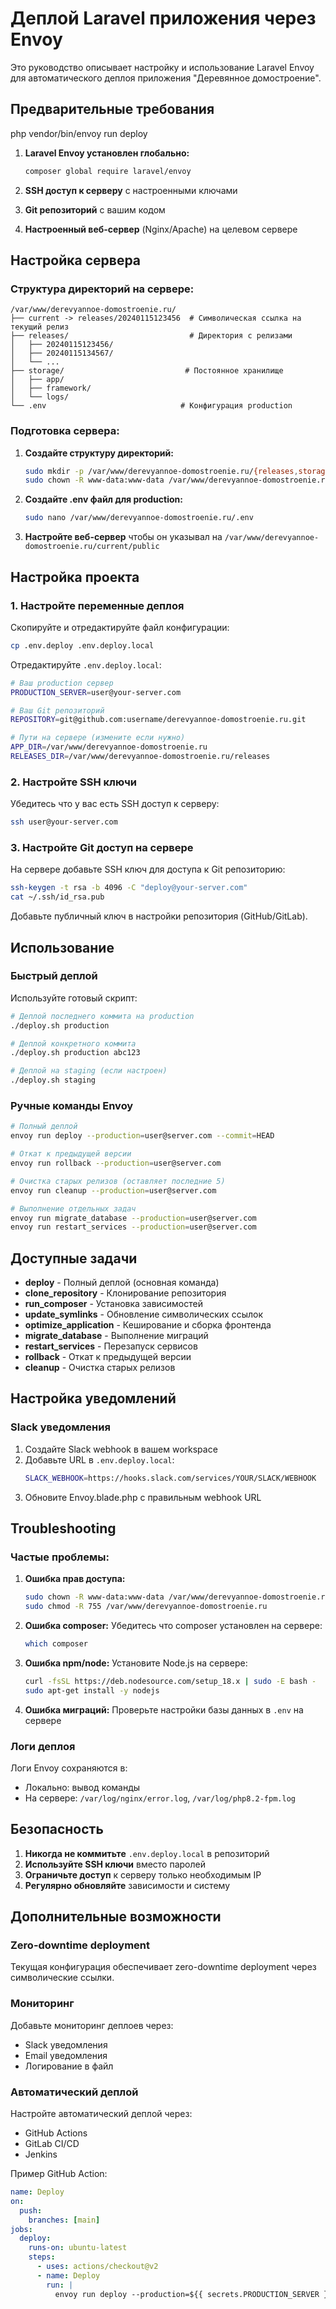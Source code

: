 # Деплой Laravel приложения через Envoy

Это руководство описывает настройку и использование Laravel Envoy для автоматического деплоя приложения "Деревянное домостроение".

## Предварительные требования

php vendor/bin/envoy run deploy

1. **Laravel Envoy установлен глобально:**
   ```bash
   composer global require laravel/envoy
   ```

2. **SSH доступ к серверу** с настроенными ключами
3. **Git репозиторий** с вашим кодом
4. **Настроенный веб-сервер** (Nginx/Apache) на целевом сервере

## Настройка сервера

### Структура директорий на сервере:
```
/var/www/derevyannoe-domostroenie.ru/
├── current -> releases/20240115123456  # Символическая ссылка на текущий релиз
├── releases/                           # Директория с релизами
│   ├── 20240115123456/
│   ├── 20240115134567/
│   └── ...
├── storage/                           # Постоянное хранилище
│   ├── app/
│   ├── framework/
│   └── logs/
└── .env                              # Конфигурация production
```

### Подготовка сервера:

1. **Создайте структуру директорий:**
   ```bash
   sudo mkdir -p /var/www/derevyannoe-domostroenie.ru/{releases,storage/{app,framework,logs}}
   sudo chown -R www-data:www-data /var/www/derevyannoe-domostroenie.ru
   ```

2. **Создайте .env файл для production:**
   ```bash
   sudo nano /var/www/derevyannoe-domostroenie.ru/.env
   ```

3. **Настройте веб-сервер** чтобы он указывал на `/var/www/derevyannoe-domostroenie.ru/current/public`

## Настройка проекта

### 1. Настройте переменные деплоя

Скопируйте и отредактируйте файл конфигурации:
```bash
cp .env.deploy .env.deploy.local
```

Отредактируйте `.env.deploy.local`:
```bash
# Ваш production сервер
PRODUCTION_SERVER=user@your-server.com

# Ваш Git репозиторий
REPOSITORY=git@github.com:username/derevyannoe-domostroenie.ru.git

# Пути на сервере (измените если нужно)
APP_DIR=/var/www/derevyannoe-domostroenie.ru
RELEASES_DIR=/var/www/derevyannoe-domostroenie.ru/releases
```

### 2. Настройте SSH ключи

Убедитесь что у вас есть SSH доступ к серверу:
```bash
ssh user@your-server.com
```

### 3. Настройте Git доступ на сервере

На сервере добавьте SSH ключ для доступа к Git репозиторию:
```bash
ssh-keygen -t rsa -b 4096 -C "deploy@your-server.com"
cat ~/.ssh/id_rsa.pub
```

Добавьте публичный ключ в настройки репозитория (GitHub/GitLab).

## Использование

### Быстрый деплой

Используйте готовый скрипт:
```bash
# Деплой последнего коммита на production
./deploy.sh production

# Деплой конкретного коммита
./deploy.sh production abc123

# Деплой на staging (если настроен)
./deploy.sh staging
```

### Ручные команды Envoy

```bash
# Полный деплой
envoy run deploy --production=user@server.com --commit=HEAD

# Откат к предыдущей версии
envoy run rollback --production=user@server.com

# Очистка старых релизов (оставляет последние 5)
envoy run cleanup --production=user@server.com

# Выполнение отдельных задач
envoy run migrate_database --production=user@server.com
envoy run restart_services --production=user@server.com
```

## Доступные задачи

- **deploy** - Полный деплой (основная команда)
- **clone_repository** - Клонирование репозитория
- **run_composer** - Установка зависимостей
- **update_symlinks** - Обновление символических ссылок
- **optimize_application** - Кеширование и сборка фронтенда
- **migrate_database** - Выполнение миграций
- **restart_services** - Перезапуск сервисов
- **rollback** - Откат к предыдущей версии
- **cleanup** - Очистка старых релизов

## Настройка уведомлений

### Slack уведомления

1. Создайте Slack webhook в вашем workspace
2. Добавьте URL в `.env.deploy.local`:
   ```bash
   SLACK_WEBHOOK=https://hooks.slack.com/services/YOUR/SLACK/WEBHOOK
   ```
3. Обновите Envoy.blade.php с правильным webhook URL

## Troubleshooting

### Частые проблемы:

1. **Ошибка прав доступа:**
   ```bash
   sudo chown -R www-data:www-data /var/www/derevyannoe-domostroenie.ru
   sudo chmod -R 755 /var/www/derevyannoe-domostroenie.ru
   ```

2. **Ошибка composer:**
   Убедитесь что composer установлен на сервере:
   ```bash
   which composer
   ```

3. **Ошибка npm/node:**
   Установите Node.js на сервере:
   ```bash
   curl -fsSL https://deb.nodesource.com/setup_18.x | sudo -E bash -
   sudo apt-get install -y nodejs
   ```

4. **Ошибка миграций:**
   Проверьте настройки базы данных в `.env` на сервере

### Логи деплоя

Логи Envoy сохраняются в:
- Локально: вывод команды
- На сервере: `/var/log/nginx/error.log`, `/var/log/php8.2-fpm.log`

## Безопасность

1. **Никогда не коммитьте** `.env.deploy.local` в репозиторий
2. **Используйте SSH ключи** вместо паролей
3. **Ограничьте доступ** к серверу только необходимым IP
4. **Регулярно обновляйте** зависимости и систему

## Дополнительные возможности

### Zero-downtime deployment

Текущая конфигурация обеспечивает zero-downtime deployment через символические ссылки.

### Мониторинг

Добавьте мониторинг деплоев через:
- Slack уведомления
- Email уведомления
- Логирование в файл

### Автоматический деплой

Настройте автоматический деплой через:
- GitHub Actions
- GitLab CI/CD
- Jenkins

Пример GitHub Action:
```yaml
name: Deploy
on:
  push:
    branches: [main]
jobs:
  deploy:
    runs-on: ubuntu-latest
    steps:
      - uses: actions/checkout@v2
      - name: Deploy
        run: |
          envoy run deploy --production=${{ secrets.PRODUCTION_SERVER }}
```
